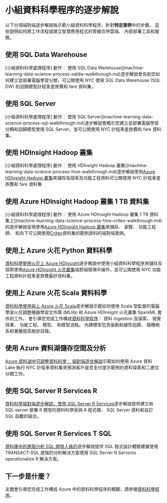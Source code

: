<properties 
    pageTitle="小組資料科學程序的逐步解說 |Microsoft Azure" 
    description="Walkthoughs 顯示如何將工作流程或建立智慧應用程式的管線結合雲端與內部部署的工具和服務。" 
    services="machine-learning" 
    documentationCenter="" 
    authors="bradsev"
    manager="jhubbard" 
    editor="cgronlun" />

<tags 
    ms.service="machine-learning" 
    ms.workload="data-services" 
    ms.tgt_pltfrm="na" 
    ms.devlang="na" 
    ms.topic="article" 
    ms.date="10/07/2016" 
    ms.author="bradsev" /> 


# <a name="team-data-science-process-walkthroughs"></a>小組資料科學程序的逐步解說

以下分項端對端逐步解說每示範小組資料科學程序，針對**特定案例**中的步驟。 這些說明如何將工作流程或建立智慧應用程式的管線合併雲端、 內部部署工具和服務。

## <a name="use-sql-data-warehouse"></a>使用 SQL Data Warehouse
[小組資料科學處理程序] 動作︰ 使用 SQL Data Warehouse](machine-learning-data-science-process-sqldw-walkthrough.md)逐步解說會告訴您如何建立並部署電腦學習分類，可公開使用 NYC 使用 SQL Data Warehouse (SQL DW) 的迴歸模型計程車差旅費和 fare 資料集。

## <a name="use-sql-server"></a>使用 SQL Server
[小組資料科學處理程序] 動作︰ 使用 SQL Server](machine-learning-data-science-process-sql-walkthrough.md)逐步解說會顯示您建立並部署電腦學習分類和迴歸模型使用 SQL Server，並可公開使用 NYC 計程車差旅費和 fare 資料集。


## <a name="use-hdinsight-hadoop-clusters"></a>使用 HDInsight Hadoop 叢集
[小組資料科學處理程序] 動作︰ 使用 HDInsight Hadoop 叢集](machine-learning-data-science-process-hive-walkthrough.md)逐步解說使用[Azure HDInsight Hadoop 叢集](https://azure.microsoft.com/services/hdinsight/)來儲存及探索及功能工程資料可公開使用 NYC 計程車差旅費和 fare 資料集


## <a name="use-azure-hdinsight-hadoop-clusters-on-a-1-tb-dataset"></a>使用 Azure HDInsight Hadoop 叢集 1 TB 資料集
[小組資料科學處理程序] 動作︰ 使用 Azure HDInsight Hadoop 叢集 1 TB 資料集上](machine-learning-data-science-process-hive-criteo-walkthrough.md)的逐步解說呈現使用[Azure HDInsight Hadoop 叢集](https://azure.microsoft.com/services/hdinsight/)來儲存、 瀏覽、 功能工程師、 和向下可公開使用[Criteo](http://labs.criteo.com/downloads/download-terabyte-click-logs/)資料集的範例資料的端對端案例。


## <a name="data-science-using-python-with-spark-on-azure"></a>使用上 Azure 火花 Python 資料科學
[資料科學使用火花上 Azure HDInsight](machine-learning-data-science-spark-overview.md)逐步解說中使用小組資料科學程序來儲存及探索使用[Azure HDInsight 火花叢集](https://azure.microsoft.com/services/hdinsight/)端對端情境中操作，並可公開使用 NYC 功能工程資料計程車差旅費最好資料集。 

## <a name="data-science-using-scala-with-spark-on-azure"></a>使用上 Azure 火花 Scala 資料科學
[資料科學使用與上 Azure 火花 Scala](machine-learning-data-science-process-scala-walkthrough.md)逐步解說示範如何使用 Scala 受監督的電腦學習火花調整機器學習文件庫 (MLlib) 和 Azure HDInsight 火花叢集 SparkML 套件的工作。 會引導您完成工作構成[資料科學程序](http://aka.ms/datascienceprocess)︰ 資料 ingestion 及探索、 視覺效果、 功能工程、 模型、 和模型消耗。 內建模型包含後勤和線性迴歸、 隨機樹系和漸層提高樹狀目錄。


## <a name="use-azure-data-lake-storage-and-analytics"></a>使用 Azure 資料湖儲存空間及分析
[Azure 資料湖中可調整資料科學︰ 端對端逐步解說](machine-learning-data-science-process-data-lake-walkthrough.md)示範如何使用 Azure 資料 Lake 執行 NYC 計程車資料集來預測客戶是否支付提示範例的資料探索和二進位分類工作。 

## <a name="use-r-with-sql-server-r-services"></a>使用 SQL Server R Services R
[資料科學端對端逐步解說，使用 SQL Server R Services](https://msdn.microsoft.com/library/mt612857.aspx)逐步解說提供建立和 SQL server 部署 R 模型的資料科學家與 R 程式碼、 SQL Server 資料和自訂 SQL 函數的組合。

## <a name="use-t-sql-with-sql-server-r-services"></a>使用 SQL Server R Services T SQL
[資料庫中的進階分析 SQL 開發人員的](https://msdn.microsoft.com/library/mt683480.aspx)逐步解說提供 SQL 程式設計體驗建置使用 TRANSACT-SQL 進階的分析解決方案使用 SQL Server R Services operationalize R 解決方案。

## <a name="whats-next"></a>下一步是什麼？

主題會引導您完成工作構成 Azure 中的資料科學程序的概觀，請參閱[資料科學程序](http://aka.ms/datascienceprocess)。 
